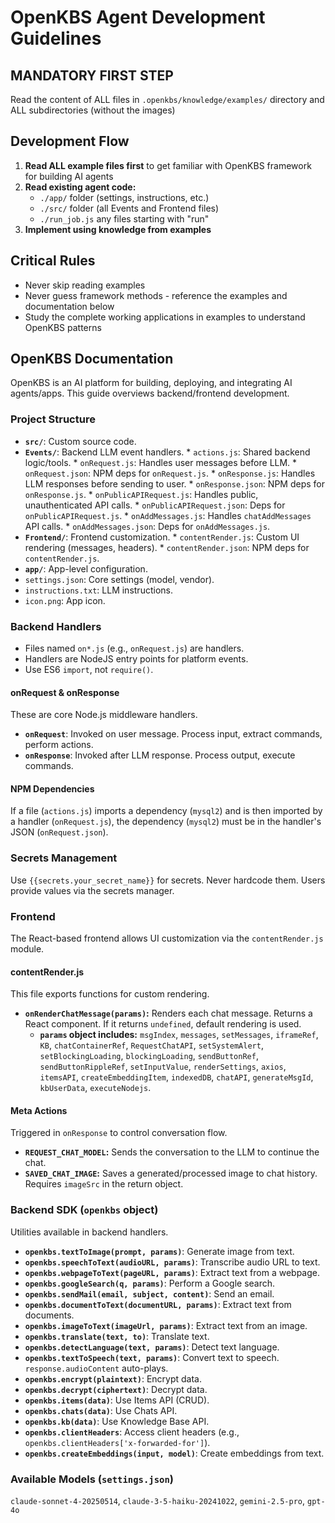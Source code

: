 # OpenKBS Agent Development Guidelines

## MANDATORY FIRST STEP
Read the content of ALL files in `.openkbs/knowledge/examples/` directory and ALL subdirectories (without the images)

## Development Flow

1. **Read ALL example files first** to get familiar with OpenKBS framework for building AI agents
2. **Read existing agent code:**
   - `./app/` folder (settings, instructions, etc.)
   - `./src/` folder (all Events and Frontend files)
   - `./run_job.js` any files starting with "run"
3. **Implement using knowledge from examples**

## Critical Rules

- Never skip reading examples
- Never guess framework methods - reference the examples and documentation below
- Study the complete working applications in examples to understand OpenKBS patterns


## OpenKBS Documentation

OpenKBS is an AI platform for building, deploying, and integrating AI agents/apps. This guide overviews backend/frontend development.

### Project Structure

*   **`src/`**: Custom source code.
   *   **`Events/`**: Backend LLM event handlers.
      *   `actions.js`: Shared backend logic/tools.
      *   `onRequest.js`: Handles user messages before LLM.
      *   `onRequest.json`: NPM deps for `onRequest.js`.
      *   `onResponse.js`: Handles LLM responses before sending to user.
      *   `onResponse.json`: NPM deps for `onResponse.js`.
      *   `onPublicAPIRequest.js`: Handles public, unauthenticated API calls.
      *   `onPublicAPIRequest.json`: Deps for `onPublicAPIRequest.js`.
      *   `onAddMessages.js`: Handles `chatAddMessages` API calls.
      *   `onAddMessages.json`: Deps for `onAddMessages.js`.
   *   **`Frontend/`**: Frontend customization.
      *   `contentRender.js`: Custom UI rendering (messages, headers).
      *   `contentRender.json`: NPM deps for `contentRender.js`.
*   **`app/`**: App-level configuration.
   *   `settings.json`: Core settings (model, vendor).
   *   `instructions.txt`: LLM instructions.
   *   `icon.png`: App icon.

### Backend Handlers
- Files named `on*.js` (e.g., `onRequest.js`) are handlers.
- Handlers are NodeJS entry points for platform events.
- Use ES6 `import`, not `require()`.

#### onRequest & onResponse
These are core Node.js middleware handlers.
- **`onRequest`**: Invoked on user message. Process input, extract commands, perform actions.
- **`onResponse`**: Invoked after LLM response. Process output, execute commands.

#### NPM Dependencies
If a file (`actions.js`) imports a dependency (`mysql2`) and is then imported by a handler (`onRequest.js`), 
the dependency (`mysql2`) must be in the handler's JSON (`onRequest.json`).

### Secrets Management
Use `{{secrets.your_secret_name}}` for secrets. Never hardcode them. Users provide values via the secrets manager.

### Frontend
The React-based frontend allows UI customization via the `contentRender.js` module.

#### contentRender.js
This file exports functions for custom rendering.
- **`onRenderChatMessage(params)`:** Renders each chat message. Returns a React component. If it returns `undefined`, default rendering is used.
   - **`params` object includes:** `msgIndex`, `messages`, `setMessages`, `iframeRef`, `KB`, `chatContainerRef`, `RequestChatAPI`, `setSystemAlert`, `setBlockingLoading`, `blockingLoading`, `sendButtonRef`, `sendButtonRippleRef`, `setInputValue`, `renderSettings`, `axios`, `itemsAPI`, `createEmbeddingItem`, `indexedDB`, `chatAPI`, `generateMsgId`, `kbUserData`, `executeNodejs`.

#### Meta Actions
Triggered in `onResponse` to control conversation flow.
*   **`REQUEST_CHAT_MODEL`:** Sends the conversation to the LLM to continue the chat.
*   **`SAVED_CHAT_IMAGE`:** Saves a generated/processed image to chat history. Requires `imageSrc` in the return object.

### Backend SDK (`openkbs` object)
Utilities available in backend handlers.
*   **`openkbs.textToImage(prompt, params)`**: Generate image from text.
*   **`openkbs.speechToText(audioURL, params)`**: Transcribe audio URL to text.
*   **`openkbs.webpageToText(pageURL, params)`**: Extract text from a webpage.
*   **`openkbs.googleSearch(q, params)`**: Perform a Google search.
*   **`openkbs.sendMail(email, subject, content)`**: Send an email.
*   **`openkbs.documentToText(documentURL, params)`**: Extract text from documents.
*   **`openkbs.imageToText(imageUrl, params)`**: Extract text from an image.
*   **`openkbs.translate(text, to)`**: Translate text.
*   **`openkbs.detectLanguage(text, params)`**: Detect text language.
*   **`openkbs.textToSpeech(text, params)`**: Convert text to speech. `response.audioContent` auto-plays.
*   **`openkbs.encrypt(plaintext)`**: Encrypt data.
*   **`openkbs.decrypt(ciphertext)`**: Decrypt data.
*   **`openkbs.items(data)`**: Use Items API (CRUD).
*   **`openkbs.chats(data)`**: Use Chats API.
*   **`openkbs.kb(data)`**: Use Knowledge Base API.
*   **`openkbs.clientHeaders`**: Access client headers (e.g., `openkbs.clientHeaders['x-forwarded-for']`).
*   **`openkbs.createEmbeddings(input, model)`**: Create embeddings from text.

### Available Models (`settings.json`)
`claude-sonnet-4-20250514`, `claude-3-5-haiku-20241022`, `gemini-2.5-pro`, `gpt-4o`
